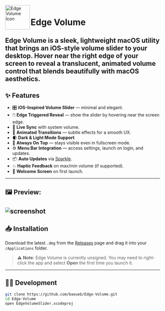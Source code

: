 <img align="left" width="80" height="80" src="https://i.postimg.cc/xCnnC8LZ/icon-modified.png" alt="Edge Volume Icon">

# Edge Volume

**Edge Volume** is a sleek, lightweight macOS utility that brings an iOS-style volume slider to your desktop. Hover near the right edge of your screen to reveal a translucent, animated volume control that blends beautifully with macOS aesthetics.
---

## ✨ Features

- 🎛️ **iOS-Inspired Volume Slider** — minimal and elegant.
- 🖱️ **Edge Triggered Reveal** — show the slider by hovering near the screen edge.
- 🔄 **Live Sync** with system volume.
- 💬 **Animated Transitions** — subtle effects for a smooth UX.
- 🌒 **Dark & Light Mode Support**
- 🌟 **Always On Top** — stays visible even in fullscreen mode.
- ⚙️ **Menu Bar Integration** — access settings, launch on login, and updates.
- 📦 **Auto Updates** via [Sparkle](https://sparkle-project.org/).
- 💥 **Haptic Feedback** on max/min volume (if supported).
- 📃 **Welcome Screen** on first launch.

---

## 🖼️ Preview:
![screenshot](https://i.postimg.cc/ZRTV0znH/Product-Preview.png)
---

## 📥 Installation

Download the latest `.dmg` from the [Releases](https://github.com/baoueb/Edge-Volume/releases) page and drag it into your `/Applications` folder.

> ⚠️ **Note**: Edge Volume is currently unsigned. You may need to right-click the app and select **Open** the first time you launch it.

---

## 🧑‍💻 Development

```bash
git clone https://github.com/baoueb/Edge-Volume.git
cd Edge-Volume
open EdgeVolumeSlider.xcodeproj

